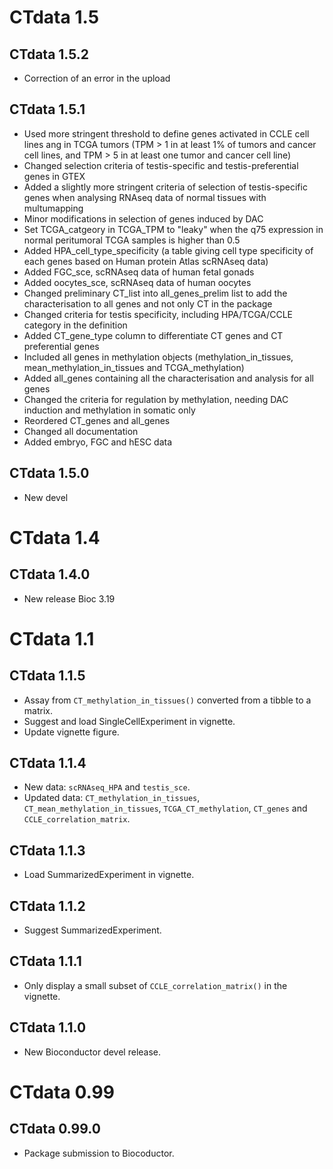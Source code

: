 # CTdata 1.5

## CTdata 1.5.2

- Correction of an error in the upload

## CTdata 1.5.1

- Used more stringent threshold to define genes activated in CCLE cell lines ang
in TCGA tumors (TPM > 1 in at least 1% of tumors and cancer cell lines, 
and TPM > 5 in at least one tumor and cancer cell line)
- Changed selection criteria of testis-specific and testis-preferential genes 
in GTEX 
- Added a slightly more stringent criteria of selection of testis-specific 
genes when analysing RNAseq data of normal tissues with multumapping 
- Minor modifications in selection of genes induced by DAC
- Set TCGA_catgeory in TCGA_TPM to "leaky" when the q75 expression in normal
peritumoral TCGA samples is higher than 0.5
- Added HPA_cell_type_specificity (a table giving cell type specificity of each
genes based on Human protein Atlas scRNAseq data)
- Added FGC_sce, scRNAseq data of human fetal gonads
- Added oocytes_sce, scRNAseq data of human oocytes
- Changed preliminary CT_list into all_genes_prelim list to add the 
characterisation to all genes and not only CT in the package
- Changed criteria for testis specificity, including HPA/TCGA/CCLE category in 
the definition
- Added CT_gene_type column to differentiate CT genes and CT preferential genes
- Included all genes in methylation objects (methylation_in_tissues,
mean_methylation_in_tissues and TCGA_methylation)
- Added all_genes containing all the characterisation and analysis for all genes
- Changed the criteria for regulation by methylation, needing DAC induction and 
methylation in somatic only
- Reordered CT_genes and all_genes
- Changed all documentation
- Added embryo, FGC and hESC data



## CTdata 1.5.0

- New devel


# CTdata 1.4

## CTdata 1.4.0

- New release Bioc 3.19

# CTdata 1.1

## CTdata 1.1.5

- Assay from `CT_methylation_in_tissues()` converted from a tibble to
  a matrix.
- Suggest and load SingleCellExperiment in vignette.
- Update vignette figure.

## CTdata 1.1.4

- New data: `scRNAseq_HPA` and `testis_sce`.
- Updated data: `CT_methylation_in_tissues`,
  `CT_mean_methylation_in_tissues`, `TCGA_CT_methylation`, `CT_genes`
  and `CCLE_correlation_matrix`.

## CTdata 1.1.3

- Load SummarizedExperiment in vignette.

## CTdata 1.1.2

- Suggest SummarizedExperiment.

## CTdata 1.1.1

- Only display a small subset of `CCLE_correlation_matrix()` in the
  vignette.

## CTdata 1.1.0

- New Bioconductor devel release.

# CTdata 0.99

## CTdata 0.99.0

- Package submission to Biocoductor.
